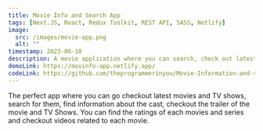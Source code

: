 ```yaml
---
title: Movie Info and Search App
tags: [Next.JS, React, Redux Toolkit, REST API, SASS, Netlify]
image:
  src: /images/movie-app.png
  alt: ""
timestamp: 2023-06-10
description: A movie application where you can search, check out latest movies.
demoLink: https://movinfo-app.netlify.app/
codeLink: https://github.com/theprogrammerinyou/Movie-Information-and-search
---
```


The perfect app where you can go checkout latest movies and TV shows, search for them, find information about the cast, checkout the trailer of the movie and TV Shows. You can find the ratings of each movies and series and checkout videos related to each movie.
